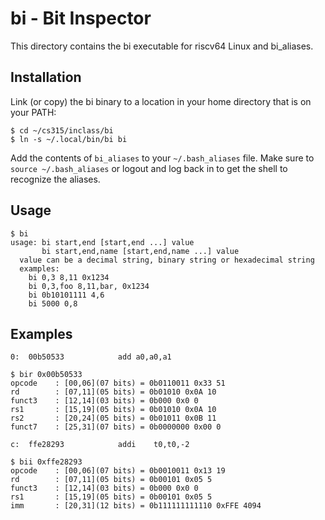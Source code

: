 # bi - Bit Inspector

This directory contains the bi executable for riscv64 Linux and bi_aliases.

## Installation

Link (or copy) the bi binary to a location in your home directory that is on your PATH:
```
$ cd ~/cs315/inclass/bi
$ ln -s ~/.local/bin/bi bi
```

Add the contents of ```bi_aliases``` to your ```~/.bash_aliases``` file. Make sure to 
```source ~/.bash_aliases``` or logout and log back in to get the shell to recognize
the aliases.


## Usage

```
$ bi
usage: bi start,end [start,end ...] value
       bi start,end,name [start,end,name ...] value
  value can be a decimal string, binary string or hexadecimal string
  examples:
    bi 0,3 8,11 0x1234
    bi 0,3,foo 8,11,bar, 0x1234
    bi 0b10101111 4,6
    bi 5000 0,8
```

## Examples

```
0:	00b50533          	add	a0,a0,a1
```
```
$ bir 0x00b50533
opcode    : [00,06](07 bits) = 0b0110011 0x33 51
rd        : [07,11](05 bits) = 0b01010 0x0A 10
funct3    : [12,14](03 bits) = 0b000 0x0 0
rs1       : [15,19](05 bits) = 0b01010 0x0A 10
rs2       : [20,24](05 bits) = 0b01011 0x0B 11
funct7    : [25,31](07 bits) = 0b0000000 0x00 0
```

```
c:	ffe28293          	addi	t0,t0,-2
```
```
$ bii 0xffe28293
opcode    : [00,06](07 bits) = 0b0010011 0x13 19
rd        : [07,11](05 bits) = 0b00101 0x05 5
funct3    : [12,14](03 bits) = 0b000 0x0 0
rs1       : [15,19](05 bits) = 0b00101 0x05 5
imm       : [20,31](12 bits) = 0b111111111110 0xFFE 4094
```
